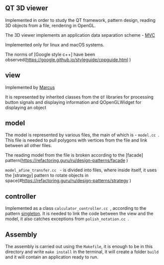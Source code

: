 ## QT 3D viewer

Implemented in order to study the QT framework, pattern design, reading 3D objects from a file, rendering in OpenGL.

The 3D viewer implements an application data separation scheme - [MVC](https://developer.mozilla.org/en-US/docs/Glossary/MVC )

Implemented only for linux and macOS systems.

The norms of [Google style c++] have been observed(https://google.github.io/styleguide/cppguide.html )

## view

Implemented by [Marcus](https://github.com/MarkLitinskiy )

It is represented by inherited classes from the `QT` libraries for processing button signals and displaying information and QOpenGLWidget for displaying an object


## model

The model is represented by various files, the main of which is - `model.cc `. This file is needed to pull polygons with vertices from the file and link between all other files.

The reading model from the file is broken according to the [facade] pattern(https://refactoring.guru/ru/design-patterns/facade )

`model_afine_transfer.cc ` - is divided into files, where inside itself, it uses the [strategy] pattern to rotate objects in space(#https://refactoring.guru/ru/design-patterns/strategy )


## controller

Implemented as a class `calculator_controller.cc `, according to the pattern [singleton](https://ru.wikipedia.org/wiki/%D0%9E%D0%B4%D0%B8%D0%BD%D0%BE%D1%87%D0%BA%D0%B0_(%D1%88%D0%B0%D0%B1%D0%BB%D0%BE%D0%BD_%D0%BF%D1%80%D0%BE%D0%B5%D0%BA%D1%82%D0%B8%D1%80%D0%BE%D0%B2%D0%B0%D0%BD%D0%B8%D1%8F)).  It is needed to link the code between the view and the model, it also catches exceptions from `polish_notation.cc `. 


## Assembly

The assembly is carried out using the `Makefile`, it is enough to be in this directory and write `make install` in the terminal, it will create a folder `build` and it will contain an application ready to run.
